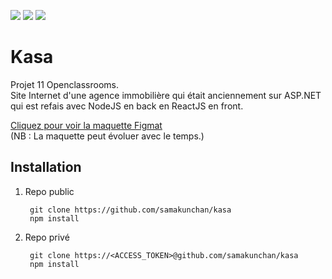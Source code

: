 [![](https://img.shields.io/badge/Plateform-Openclassroom-7451eb)](https://openclassrooms.com)
[![](https://img.shields.io/badge/Projet-Projet_11-blue)]()
[![](https://img.shields.io/badge/View_projet-Click_here-darkGreen)](https://samakunchan.github.io/kasa/)
# Kasa

Projet 11 Openclassrooms. <br>
Site Internet d'une agence immobilière qui était anciennement sur ASP.NET qui est refais avec NodeJS en back en ReactJS en front.

[Cliquez pour voir la maquette Figmat](https://www.figma.com/file/2BZEoBhyxt5IwZgRn0wGsL/Kasa_FR?type=design&node-id=0-1&mode=design&t=1KgUwWWFtuAVbsJ5-0)
<br>
(NB : La maquette peut évoluer avec le temps.)

## Installation

1. Repo public

        git clone https://github.com/samakunchan/kasa
        npm install
2. Repo privé

        git clone https://<ACCESS_TOKEN>@github.com/samakunchan/kasa
        npm install
